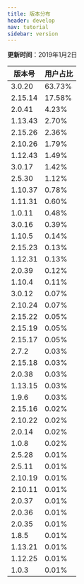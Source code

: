 ```yaml
---
title: 版本分布
header: develop
nav: tutorial
sidebar: version
---
```

**更新时间**：2019年1月2日

|版本号|用户占比|
|---|---|
|3.0.20|63.73%|
|2.15.14|17.58%|
|2.0.41|4.23%|
|1.13.43|2.70%|
|2.15.26|2.36%|
|2.10.26|1.79%|
|1.12.43|1.49%|
|3.0.17|1.42%|
|2.5.30|1.12%|
|1.10.37|0.78%|
|1.11.31|0.60%|
|1.0.11|0.48%|
|3.0.16|0.39%|
|1.10.5|0.14%|
|2.15.23|0.13%|
|1.12.31|0.13%|
|2.0.39|0.12%|
|1.10.4|0.11%|
|3.0.12|0.07%|
|2.10.24|0.07%|
|2.15.22|0.05%|
|2.15.19|0.05%|
|2.15.17|0.05%|
|2.7.2|0.03%|
|2.15.18|0.03%|
|2.0.38|0.03%|
|1.13.15|0.03%|
|1.9.6|0.03%|
|2.15.16|0.02%|
|2.10.22|0.02%|
|2.0.14|0.02%|
|1.0.8|0.02%|
|2.5.28|0.01%|
|2.5.11|0.01%|
|2.10.19|0.01%|
|2.10.11|0.01%|
|2.0.37|0.01%|
|2.0.36|0.01%|
|2.0.35|0.01%|
|1.8.5|0.01%|
|1.13.21|0.01%|
|1.12.25|0.01%|
|1.0.3|0.01%|
